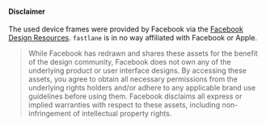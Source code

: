 #### Disclaimer

The used device frames were provided by Facebook via the [Facebook Design Resources](https://facebook.github.io/design/devices.html). `fastlane` is in no way affiliated with Facebook or Apple.

> While Facebook has redrawn and shares these assets for the benefit of the design community, Facebook does not own any of the underlying product or user interface designs. By accessing these assets, you agree to obtain all necessary permissions from the underlying rights holders and/or adhere to any applicable brand use guidelines before using them. Facebook disclaims all express or implied warranties with respect to these assets, including non-infringement of intellectual property rights.

